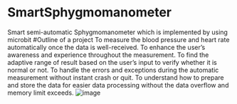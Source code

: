 # SmartSphygmomanometer
Smart semi-automatic Sphygmomanometer which is implemented by using microbit
#Outline of a project
To measure the blood pressure and heart rate automatically once the data is well-received.
To enhance the user’s awareness and experience throughout the measurement.
To find the adaptive range of result based on the user’s input to verify whether it is normal or not.
To handle the errors and exceptions during the automatic measurement without instant crash or quit.
To understand how to prepare and store the data for easier data processing without the data overflow and memory limit exceeds.
![image](https://github.com/medex256/SmartSphygmomanometer/assets/144814946/7d10fed6-b39c-45ab-a2c4-8c12c9fcdd8d)
